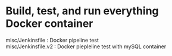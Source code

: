 # Build, test, and run everything Docker container  

misc/Jenkinsfile : Docker pipeline test  
misc/Jenkinsfile.v2 : Docker piepleline test with mySQL container
